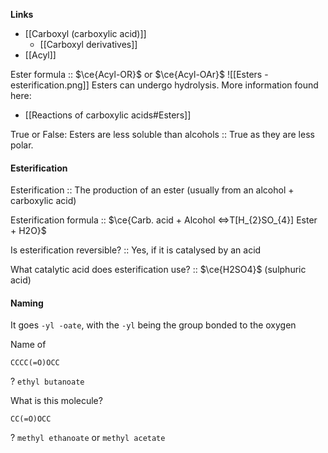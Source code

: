 **Links**
- [[Carboxyl (carboxylic acid)]] 
	- [[Carboxyl derivatives]] 
- [[Acyl]] 

Ester formula :: $\ce{Acyl-OR}$ or $\ce{Acyl-OAr}$
![[Esters - esterification.png]]
Esters can undergo hydrolysis. More information found here:
- [[Reactions of carboxylic acids#Esters]]

True or False: Esters are less soluble than alcohols :: True as they are less polar.
#### Esterification
Esterification :: The production of an ester (usually from an alcohol + carboxylic acid)

Esterification formula :: $\ce{Carb. acid + Alcohol <=>T[H_{2}SO_{4}] Ester + H2O}$

Is esterification reversible? :: Yes, if it is catalysed by an acid

What catalytic acid does esterification use? :: $\ce{H2SO4}$ (sulphuric acid) 

#### Naming
It goes `-yl -oate`, with the `-yl` being the group bonded to the oxygen

Name of
```smiles
CCCC(=O)OCC
```
?
`ethyl butanoate`

What is this molecule?
```smiles
CC(=O)OCC
```
?
`methyl ethanoate` or `methyl acetate`


